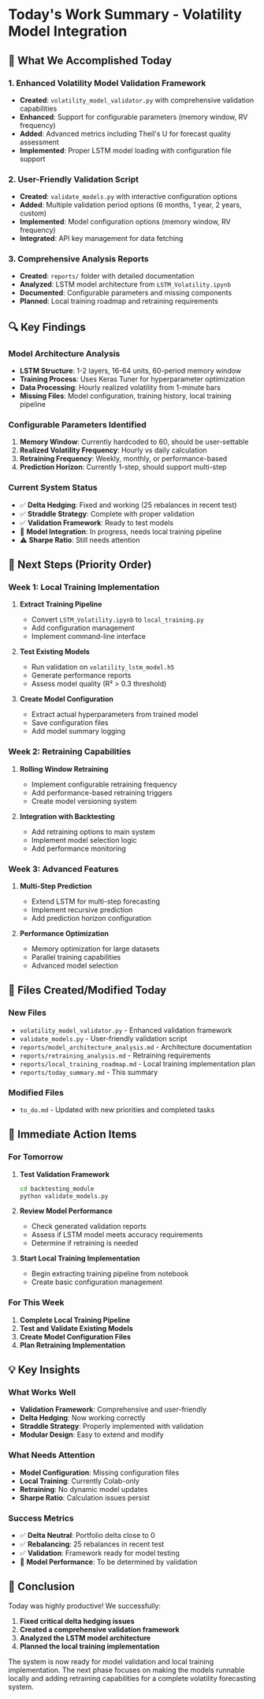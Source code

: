 # Today's Work Summary - Volatility Model Integration

## 🎯 What We Accomplished Today

### 1. **Enhanced Volatility Model Validation Framework**
- **Created**: `volatility_model_validator.py` with comprehensive validation capabilities
- **Enhanced**: Support for configurable parameters (memory window, RV frequency)
- **Added**: Advanced metrics including Theil's U for forecast quality assessment
- **Implemented**: Proper LSTM model loading with configuration file support

### 2. **User-Friendly Validation Script**
- **Created**: `validate_models.py` with interactive configuration options
- **Added**: Multiple validation period options (6 months, 1 year, 2 years, custom)
- **Implemented**: Model configuration options (memory window, RV frequency)
- **Integrated**: API key management for data fetching

### 3. **Comprehensive Analysis Reports**
- **Created**: `reports/` folder with detailed documentation
- **Analyzed**: LSTM model architecture from `LSTM_Volatility.ipynb`
- **Documented**: Configurable parameters and missing components
- **Planned**: Local training roadmap and retraining requirements

## 🔍 Key Findings

### Model Architecture Analysis
- **LSTM Structure**: 1-2 layers, 16-64 units, 60-period memory window
- **Training Process**: Uses Keras Tuner for hyperparameter optimization
- **Data Processing**: Hourly realized volatility from 1-minute bars
- **Missing Files**: Model configuration, training history, local training pipeline

### Configurable Parameters Identified
1. **Memory Window**: Currently hardcoded to 60, should be user-settable
2. **Realized Volatility Frequency**: Hourly vs daily calculation
3. **Retraining Frequency**: Weekly, monthly, or performance-based
4. **Prediction Horizon**: Currently 1-step, should support multi-step

### Current System Status
- ✅ **Delta Hedging**: Fixed and working (25 rebalances in recent test)
- ✅ **Straddle Strategy**: Complete with proper validation
- ✅ **Validation Framework**: Ready to test models
- 🔄 **Model Integration**: In progress, needs local training pipeline
- ⚠️ **Sharpe Ratio**: Still needs attention

## 🚀 Next Steps (Priority Order)

### Week 1: Local Training Implementation
1. **Extract Training Pipeline**
   - Convert `LSTM_Volatility.ipynb` to `local_training.py`
   - Add configuration management
   - Implement command-line interface

2. **Test Existing Models**
   - Run validation on `volatility_lstm_model.h5`
   - Generate performance reports
   - Assess model quality (R² > 0.3 threshold)

3. **Create Model Configuration**
   - Extract actual hyperparameters from trained model
   - Save configuration files
   - Add model summary logging

### Week 2: Retraining Capabilities
1. **Rolling Window Retraining**
   - Implement configurable retraining frequency
   - Add performance-based retraining triggers
   - Create model versioning system

2. **Integration with Backtesting**
   - Add retraining options to main system
   - Implement model selection logic
   - Add performance monitoring

### Week 3: Advanced Features
1. **Multi-Step Prediction**
   - Extend LSTM for multi-step forecasting
   - Implement recursive prediction
   - Add prediction horizon configuration

2. **Performance Optimization**
   - Memory optimization for large datasets
   - Parallel training capabilities
   - Advanced model selection

## 📁 Files Created/Modified Today

### New Files
- `volatility_model_validator.py` - Enhanced validation framework
- `validate_models.py` - User-friendly validation script
- `reports/model_architecture_analysis.md` - Architecture documentation
- `reports/retraining_analysis.md` - Retraining requirements
- `reports/local_training_roadmap.md` - Local training implementation plan
- `reports/today_summary.md` - This summary

### Modified Files
- `to_do.md` - Updated with new priorities and completed tasks

## 🎯 Immediate Action Items

### For Tomorrow
1. **Test Validation Framework**
   ```bash
   cd backtesting_module
   python validate_models.py
   ```

2. **Review Model Performance**
   - Check generated validation reports
   - Assess if LSTM model meets accuracy requirements
   - Determine if retraining is needed

3. **Start Local Training Implementation**
   - Begin extracting training pipeline from notebook
   - Create basic configuration management

### For This Week
1. **Complete Local Training Pipeline**
2. **Test and Validate Existing Models**
3. **Create Model Configuration Files**
4. **Plan Retraining Implementation**

## 💡 Key Insights

### What Works Well
- **Validation Framework**: Comprehensive and user-friendly
- **Delta Hedging**: Now working correctly
- **Straddle Strategy**: Properly implemented with validation
- **Modular Design**: Easy to extend and modify

### What Needs Attention
- **Model Configuration**: Missing configuration files
- **Local Training**: Currently Colab-only
- **Retraining**: No dynamic model updates
- **Sharpe Ratio**: Calculation issues persist

### Success Metrics
- ✅ **Delta Neutral**: Portfolio delta close to 0
- ✅ **Rebalancing**: 25 rebalances in recent test
- ✅ **Validation**: Framework ready for model testing
- 🔄 **Model Performance**: To be determined by validation

## 🎉 Conclusion

Today was highly productive! We successfully:
1. **Fixed critical delta hedging issues**
2. **Created a comprehensive validation framework**
3. **Analyzed the LSTM model architecture**
4. **Planned the local training implementation**

The system is now ready for model validation and local training implementation. The next phase focuses on making the models runnable locally and adding retraining capabilities for a complete volatility forecasting system. 